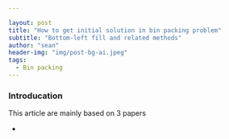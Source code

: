 ```yaml
---

layout: post
title: "How to get initial solution in bin packing problem"
subtitle: "Bottom-left fill and related methods"
author: "sean"
header-img: "img/post-bg-ai.jpeg"
tags:
  - Bin packing
---
```


### Introducation

This article are mainly based on 3 papers

- 

